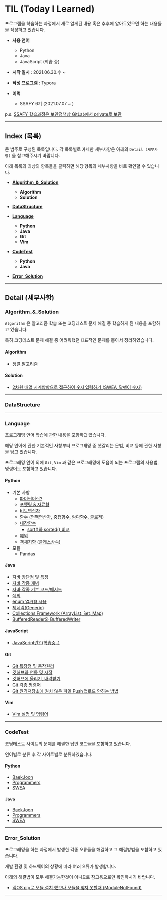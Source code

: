 # TIL (Today I Learned)

프로그램을 학습하는 과정에서 새로 알게된 내용 혹은 추후에 알아두었으면 하는 내용들을 작성하고 있습니다.

 

* **사용 언어**
  * Python
  * Java
  * JavaScript (학습 중)

* **시작 일시** : 2021.06.30.수 ~
* **작성 프로그램** : Typora

* **이력**
  * SSAFY 6기 (2021.07.07 ~ )

 

 

 

p.s. <u>SSAFY 학습과정은 보안정책상 GitLab에서 private로 보관</u>

  

  

---

## Index (목록)

큰 범주로 구성된 목록입니다.
각 목록별로 자세한 세부사항은 아래의 `Detail (세부사항)` 을 참고해주시기 바랍니다.

아래 목록의 최상의 항목들을 클릭하면 해당 항목의 세부사항을 바로 확인할 수 있습니다.

 

* [**Algorithm\_&\_Solution**](#algorithm&solution)
  * **Algorithm**
  * **Solution**

* [**DataStructure**](#datastructure)

* [**Language**](#language)
  * **Python**
  * **Java**
  * **Git**
  * **Vim**

* [**CodeTest**](#codetest)
  * **Python**
  * **Java**

* [**Error_Solution**](#error_solution)

 

 

---

## Detail (세부사항)

### Algorithm\_&\_Solution

`Algorithm` 은 알고리즘 학습 또는 코딩테스트 문제 해결 중 학습하게 된 내용을 포함하고 있습니다.

특히 코딩테스트 문제 해결 중 어려워했던 대표적인 문제를 뽑아서 정리하였습니다.

 

#### Algorithm

* [정렬 알고리즘](Algorithm_&_Solution/Algorithm/Sort_Algorithm.md)

 

#### Solution

* [2차원 배열 시계방향으로 접근하여 숫자 입력하기 (SWEA_달팽이 숫자)](Algorithm_&_Solution/Solution/SWEA_D2_1954.md)

 

---

### DataStructure

 

 

---

### Language

프로그래밍 언어 학습에 관한 내용을 포함하고 있습니다.

해당 언어에 관한 기본적인 사항부터 프로그래밍 중 헷갈리는 문법, 비교 등에 관한 사항을 담고 있습니다.

프로그래밍 언어 외에 `Git`, `Vim` 과 같은 프로그래밍에 도움이 되는 프로그램의 사용법, 명령어도 포함하고 있습니다.

 

#### **Python**

* 기본 사항
  * [파이썬이란?](Language/Python/Python.md)
  * [포맷팅 & 자료형](Language/Python/Formating,Variable.md)
  * [비트연산자](Language/Python/Operator.md)
  * [함수 (언팩연산자, 중첩함수, 람다함수, 클로저)](Language/Python/Function.md)
  * [내장함수](Language/Python/Built-in.md)
    * [sort()와 sorted() 비교](Language/Python/Sort_Sorted)
  * [예외](Language/Python/Exception.md)
  * [객체지향 (클래스상속)](Language/Python/OOD.md)
* 모듈
  * Pandas

 

#### **Java**

* [자바 장단점 및 특징](Language/Java/1_Java.md)
* [자바 각종 개념](Language/Java/notion.md)
* [자바 각종 기본 코드/메서드](Language/Java/code.md)
* [예외](Language/Java/Exception.md)
* [enum 열거형 사용](Language/Java/enum.md)
* [제네릭(Generic)](Language/Java/Generic.md)
* [Collections Framework (ArrayList, Set, Map)](Language/Java/Collections_Framework.md)
* [BufferedReader와 BufferedWriter](Language/Java/BufferedReaderWriter.md)

 

#### **JavaScript**

* [JavaScript란? (학습중..)](Language/JavaScript/JavaScript.md)

 

#### **Git**

* [Git 특장점 및 동작원리](Language/Git/1_Git.md)
* [깃허브와 연동 및 시작](Language/Git/2_Start.md)
* [깃허브에 올리기, 내려받기](Language/Git/3_up&download.md)
* [Git 각종 명령어](Language/Git/Command.md)
* [Git 원격저장소에 원치 않은 파일 Push 업로드 안하는 방법](Language/Git/gitignore.md)

 

#### **Vim**

* [Vim 설명 및 명령어](Language/Vim/Vim.md)

 

---

### CodeTest

코딩테스트 사이트의 문제를 해결한 답안 코드들을 포함하고 있습니다.

언어별로 분류 후 각 사이트별로 분류하였습니다.

 

#### **Python**

* [BaekJoon](CodeTest/Python/BaekJoon)
* [Programmers](CodeTest/Python/Programmers)
* [SWEA](CodeTest/Python/SWEA)

 

#### **Java**

* [BaekJoon](CodeTest/Java/BaekJoon)
* [Programmers](CodeTest/Java/Programmers)
* [SWEA](CodeTest/Java/SWEA)

 

---

### Error_Solution

프로그래밍을 하는 과정에서 발생한 각종 오류들을 해결하고 그 해결방법을 포함하고 있습니다.

개발 환경 및 하드웨어의 상황에 따라 여러 오류가 발생합니다.

아래의 해결법이 모두 해결가능한것이 아니므로 참고용으로만 확인하시기 바랍니다.

 

* [맥OS pip로 모듈 설치 했으나 모듈을 찾지 못할때 (ModuleNotFound)](Error_Solution/ModuleNotFound.md)

 

---